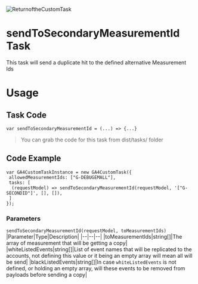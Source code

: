 ![ReturnoftheCustomTask](https://github.com/user-attachments/assets/92f0b278-1d0e-4d62-a289-2ac203eefc25)

# sendToSecondaryMeasurementId Task

This task will send a duplicate hit to the defined alternative Measurement Ids

# Usage

## Task Code

```var sendToSecondaryMeasurementId = (...) => {...}```
> You can grab the code for this task from dist/tasks/ folder

## Code Example

```
var GA4CustomTaskInstance = new GA4CustomTask({
 allowedMeasurementIds: ["G-DEBUGEMALL"],
 tasks: [
  (requestModel) => sendToSecondaryMeasurementId(requestModel, '["G-SECONDID"]', [], []), 
 ]
});
```

### Parameters
  
```sendToSecondaryMeasurementId(requestModel, toMeasurementIds)```
|Parameter|Type|Description|
|--|--|--|
|toMeasurementIds|string[]|The array of measurement that will be getting a copy|
|whiteListedEvents|string[]|List of event names that will be replicated to the accounts, not defining this value or it being an empty array will mean all will be send|
|blackListedEvents|string[]|In case ```whiteListedEvents``` is not defined, or holding an empty array, will these events to be removed from payloads before sending a copy|

